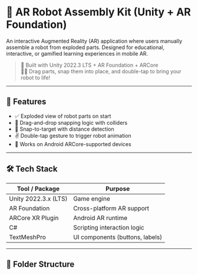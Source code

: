 # 🤖 AR Robot Assembly Kit (Unity + AR Foundation)

An interactive Augmented Reality (AR) application where users manually assemble a robot from exploded parts. Designed for educational, interactive, or gamified learning experiences in mobile AR.

> 📲 Built with Unity 2022.3 LTS + AR Foundation + ARCore  
> 🧑‍🔧 Drag parts, snap them into place, and double-tap to bring your robot to life!

---

## 🚀 Features

- ✅ Exploded view of robot parts on start
- 🧲 Drag-and-drop snapping logic with colliders
- 📍 Snap-to-target with distance detection
- ✌️ Double-tap gesture to trigger robot animation
- 🔁 Works on Android ARCore-supported devices

---

## 🛠️ Tech Stack

| Tool / Package      | Purpose                          |
|---------------------|----------------------------------|
| Unity 2022.3.x (LTS)| Game engine                      |
| AR Foundation       | Cross-platform AR support        |
| ARCore XR Plugin    | Android AR runtime               |
| C#                  | Scripting interaction logic      |
| TextMeshPro         | UI components (buttons, labels)  |

---

## 📁 Folder Structure

